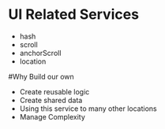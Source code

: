 # UI Related Services

- hash
- scroll
- anchorScroll
- location

#Why Build our own

- Create reusable logic
- Create shared data
- Using this service to many other locations
- Manage Complexity